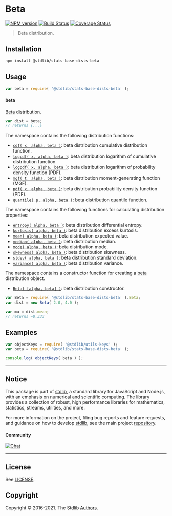 <!--

@license Apache-2.0

Copyright (c) 2018 The Stdlib Authors.

Licensed under the Apache License, Version 2.0 (the "License");
you may not use this file except in compliance with the License.
You may obtain a copy of the License at

   http://www.apache.org/licenses/LICENSE-2.0

Unless required by applicable law or agreed to in writing, software
distributed under the License is distributed on an "AS IS" BASIS,
WITHOUT WARRANTIES OR CONDITIONS OF ANY KIND, either express or implied.
See the License for the specific language governing permissions and
limitations under the License.

-->

# Beta

[![NPM version][npm-image]][npm-url] [![Build Status][test-image]][test-url] [![Coverage Status][coverage-image]][coverage-url] <!-- [![dependencies][dependencies-image]][dependencies-url] -->

> Beta distribution.

<section class="installation">

## Installation

```bash
npm install @stdlib/stats-base-dists-beta
```

</section>

<section class="usage">

## Usage

```javascript
var beta = require( '@stdlib/stats-base-dists-beta' );
```

#### beta

[Beta][beta-distribution] distribution.

```javascript
var dist = beta;
// returns {...}
```

The namespace contains the following distribution functions:

<!-- <toc pattern="*+(cdf|pdf|mgf|quantile)*"> -->

<div class="namespace-toc">

-   <span class="signature">[`cdf( x, alpha, beta )`][@stdlib/stats/base/dists/beta/cdf]</span><span class="delimiter">: </span><span class="description">beta distribution cumulative distribution function.</span>
-   <span class="signature">[`logcdf( x, alpha, beta )`][@stdlib/stats/base/dists/beta/logcdf]</span><span class="delimiter">: </span><span class="description">beta distribution logarithm of cumulative distribution function.</span>
-   <span class="signature">[`logpdf( x, alpha, beta )`][@stdlib/stats/base/dists/beta/logpdf]</span><span class="delimiter">: </span><span class="description">beta distribution logarithm of probability density function (PDF).</span>
-   <span class="signature">[`mgf( t, alpha, beta )`][@stdlib/stats/base/dists/beta/mgf]</span><span class="delimiter">: </span><span class="description">beta distribution moment-generating function (MGF).</span>
-   <span class="signature">[`pdf( x, alpha, beta )`][@stdlib/stats/base/dists/beta/pdf]</span><span class="delimiter">: </span><span class="description">beta distribution probability density function (PDF).</span>
-   <span class="signature">[`quantile( p, alpha, beta )`][@stdlib/stats/base/dists/beta/quantile]</span><span class="delimiter">: </span><span class="description">beta distribution quantile function.</span>

</div>

<!-- </toc> -->

The namespace contains the following functions for calculating distribution properties:

<!-- <toc pattern="*+(entropy|kurtosis|mean|median|mode|skewness|stdev|variance)*"> -->

<div class="namespace-toc">

-   <span class="signature">[`entropy( alpha, beta )`][@stdlib/stats/base/dists/beta/entropy]</span><span class="delimiter">: </span><span class="description">beta distribution differential entropy.</span>
-   <span class="signature">[`kurtosis( alpha, beta )`][@stdlib/stats/base/dists/beta/kurtosis]</span><span class="delimiter">: </span><span class="description">beta distribution excess kurtosis.</span>
-   <span class="signature">[`mean( alpha, beta )`][@stdlib/stats/base/dists/beta/mean]</span><span class="delimiter">: </span><span class="description">beta distribution expected value.</span>
-   <span class="signature">[`median( alpha, beta )`][@stdlib/stats/base/dists/beta/median]</span><span class="delimiter">: </span><span class="description">beta distribution median.</span>
-   <span class="signature">[`mode( alpha, beta )`][@stdlib/stats/base/dists/beta/mode]</span><span class="delimiter">: </span><span class="description">beta distribution mode.</span>
-   <span class="signature">[`skewness( alpha, beta )`][@stdlib/stats/base/dists/beta/skewness]</span><span class="delimiter">: </span><span class="description">beta distribution skewness.</span>
-   <span class="signature">[`stdev( alpha, beta )`][@stdlib/stats/base/dists/beta/stdev]</span><span class="delimiter">: </span><span class="description">beta distribution standard deviation.</span>
-   <span class="signature">[`variance( alpha, beta )`][@stdlib/stats/base/dists/beta/variance]</span><span class="delimiter">: </span><span class="description">beta distribution variance.</span>

</div>

<!-- </toc> -->

The namespace contains a constructor function for creating a [beta][beta-distribution] distribution object.

<!-- <toc pattern="*ctor*"> -->

<div class="namespace-toc">

-   <span class="signature">[`Beta( [alpha, beta] )`][@stdlib/stats/base/dists/beta/ctor]</span><span class="delimiter">: </span><span class="description">beta distribution constructor.</span>

</div>

<!-- </toc> -->

```javascript
var Beta = require( '@stdlib/stats-base-dists-beta' ).Beta;
var dist = new Beta( 2.0, 4.0 );

var mu = dist.mean;
// returns ~0.333
```

</section>

<!-- /.usage -->

<section class="examples">

## Examples

<!-- TODO: better examples -->

<!-- eslint no-undef: "error" -->

```javascript
var objectKeys = require( '@stdlib/utils-keys' );
var beta = require( '@stdlib/stats-base-dists-beta' );

console.log( objectKeys( beta ) );
```

</section>

<!-- /.examples -->

<!-- Section for related `stdlib` packages. Do not manually edit this section, as it is automatically populated. -->

<section class="related">

</section>

<!-- /.related -->

<!-- Section for all links. Make sure to keep an empty line after the `section` element and another before the `/section` close. -->


<section class="main-repo" >

* * *

## Notice

This package is part of [stdlib][stdlib], a standard library for JavaScript and Node.js, with an emphasis on numerical and scientific computing. The library provides a collection of robust, high performance libraries for mathematics, statistics, streams, utilities, and more.

For more information on the project, filing bug reports and feature requests, and guidance on how to develop [stdlib][stdlib], see the main project [repository][stdlib].

#### Community

[![Chat][chat-image]][chat-url]

---

## License

See [LICENSE][stdlib-license].


## Copyright

Copyright &copy; 2016-2021. The Stdlib [Authors][stdlib-authors].

</section>

<!-- /.stdlib -->

<!-- Section for all links. Make sure to keep an empty line after the `section` element and another before the `/section` close. -->

<section class="links">

[npm-image]: http://img.shields.io/npm/v/@stdlib/stats-base-dists-beta.svg
[npm-url]: https://npmjs.org/package/@stdlib/stats-base-dists-beta

[test-image]: https://github.com/stdlib-js/stats-base-dists-beta/actions/workflows/test.yml/badge.svg
[test-url]: https://github.com/stdlib-js/stats-base-dists-beta/actions/workflows/test.yml

[coverage-image]: https://img.shields.io/codecov/c/github/stdlib-js/stats-base-dists-beta/main.svg
[coverage-url]: https://codecov.io/github/stdlib-js/stats-base-dists-beta?branch=main

<!--

[dependencies-image]: https://img.shields.io/david/stdlib-js/stats-base-dists-beta.svg
[dependencies-url]: https://david-dm.org/stdlib-js/stats-base-dists-beta/main

-->

[chat-image]: https://img.shields.io/gitter/room/stdlib-js/stdlib.svg
[chat-url]: https://gitter.im/stdlib-js/stdlib/

[stdlib]: https://github.com/stdlib-js/stdlib

[stdlib-authors]: https://github.com/stdlib-js/stdlib/graphs/contributors

[stdlib-license]: https://raw.githubusercontent.com/stdlib-js/stats-base-dists-beta/main/LICENSE

[beta-distribution]: https://en.wikipedia.org/wiki/Beta_distribution

<!-- <toc-links> -->

[@stdlib/stats/base/dists/beta/ctor]: https://github.com/stdlib-js/stats-base-dists-beta-ctor

[@stdlib/stats/base/dists/beta/entropy]: https://github.com/stdlib-js/stats-base-dists-beta-entropy

[@stdlib/stats/base/dists/beta/kurtosis]: https://github.com/stdlib-js/stats-base-dists-beta-kurtosis

[@stdlib/stats/base/dists/beta/mean]: https://github.com/stdlib-js/stats-base-dists-beta-mean

[@stdlib/stats/base/dists/beta/median]: https://github.com/stdlib-js/stats-base-dists-beta-median

[@stdlib/stats/base/dists/beta/mode]: https://github.com/stdlib-js/stats-base-dists-beta-mode

[@stdlib/stats/base/dists/beta/skewness]: https://github.com/stdlib-js/stats-base-dists-beta-skewness

[@stdlib/stats/base/dists/beta/stdev]: https://github.com/stdlib-js/stats-base-dists-beta-stdev

[@stdlib/stats/base/dists/beta/variance]: https://github.com/stdlib-js/stats-base-dists-beta-variance

[@stdlib/stats/base/dists/beta/cdf]: https://github.com/stdlib-js/stats-base-dists-beta-cdf

[@stdlib/stats/base/dists/beta/logcdf]: https://github.com/stdlib-js/stats-base-dists-beta-logcdf

[@stdlib/stats/base/dists/beta/logpdf]: https://github.com/stdlib-js/stats-base-dists-beta-logpdf

[@stdlib/stats/base/dists/beta/mgf]: https://github.com/stdlib-js/stats-base-dists-beta-mgf

[@stdlib/stats/base/dists/beta/pdf]: https://github.com/stdlib-js/stats-base-dists-beta-pdf

[@stdlib/stats/base/dists/beta/quantile]: https://github.com/stdlib-js/stats-base-dists-beta-quantile

<!-- </toc-links> -->

</section>

<!-- /.links -->
